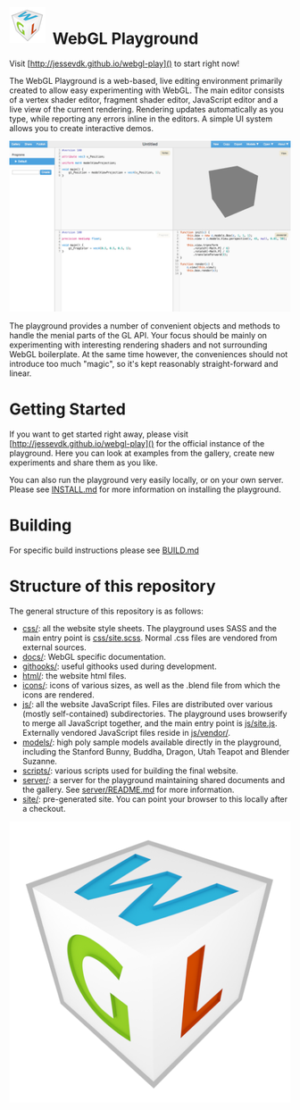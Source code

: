 <img align="left" src="icons/webgl-icon-64.png"/>

# &nbsp; WebGL Playground

Visit [http://jessevdk.github.io/webgl-play]() to start right now!

The WebGL Playground is a web-based, live editing environment primarily
created to allow easy experimenting with WebGL. The main editor consists
of a vertex shader editor, fragment shader editor, JavaScript editor and
a live view of the current rendering. Rendering updates automatically as
you type, while reporting any errors inline in the editors. A simple UI
system allows you to create interactive demos.

![WebGL Playground Screenshot](screenshot.png "WebGL Playground Screenshot")

The playground provides a number of convenient objects and methods to handle
the menial parts of the GL API. Your focus should be mainly on experimenting
with interesting rendering shaders and not surrounding WebGL boilerplate.
At the same time however, the conveniences should not introduce too much
"magic", so it's kept reasonably straight-forward and linear.

# Getting Started
If you want to get started right away, please visit
[http://jessevdk.github.io/webgl-play]() for the official instance of the
playground. Here you can look at examples from the gallery, create new
experiments and share them as you like.

You can also run the playground very easily locally, or on your own server.
Please see [INSTALL.md](INSTALL.md) for more information on installing the playground.

# Building
For specific build instructions please see [BUILD.md](BUILD.md)

# Structure of this repository
The general structure of this repository is as follows:

  * [css/](css/): all the website style sheets. The playground uses SASS and the
              main entry point is [css/site.scss](css/site.scss). Normal .css files are
              vendored from external sources.
  * [docs/](docs/): WebGL specific documentation.
  * [githooks/](githooks/): useful githooks used during development.
  * [html/](html/): the website html files.
  * [icons/](icons/): icons of various sizes, as well as the .blend file
                from which the icons are rendered.
  * [js/](js/): all the website JavaScript files. Files are distributed over
             various (mostly self-contained) subdirectories. The playground
             uses browserify to merge all JavaScript together, and the main
             entry point is [js/site.js](js/site.js). Externally vendored JavaScript
             files reside in [js/vendor/](js/vendor/).
  * [models/](models/): high poly sample models available directly in the playground,
                 including the Stanford Bunny, Buddha, Dragon, Utah Teapot
                 and Blender Suzanne.
  * [scripts/](scripts/): various scripts used for building the final website.
  * [server/](server/): a server for the playground maintaining shared documents
                 and the gallery. See [server/README.md](server/README.md) for more
                 information.
  * [site/](site/): pre-generated site. You can point your browser to this locally
               after a checkout.

<p align="center"><img src="icons/webgl-icon-512.png"/></p>
